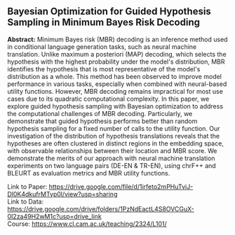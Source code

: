 ## Bayesian Optimization for Guided Hypothesis Sampling in Minimum Bayes Risk Decoding

**Abstract:** Minimum Bayes risk (MBR) decoding is an inference method used in conditional language generation tasks, such as neural machine translation. Unlike maximum a posteriori (MAP) decoding, which selects the hypothesis with the highest probability under the model's distribution, MBR identifies the hypothesis that is most representative of the model's distribution as a whole. This method has been observed to improve model performance in various tasks, especially when combined with neural-based utility functions. However, MBR decoding remains impractical for most use cases due to its quadratic computational complexity. In this paper, we explore guided hypothesis sampling with Bayesian optimization to address the computational challenges of MBR decoding. Particularly, we demonstrate that guided hypothesis performs better than random hypothesis sampling for a fixed number of calls to the utility function. Our investigation of the distribution of hypothesis translations reveals that the hypotheses are often clustered in distinct regions in the embedding space, with observable relationships between their location and MBR score. We demonstrate the merits of our approach with neural machine translation experiments on two language pairs (DE-EN \& TR-EN), using chrF++ and BLEURT as evaluation metrics and MBR utility functions.

Link to Paper: https://drive.google.com/file/d/1irfeto2mPHuTviJ-Dl0K4dkufrMTyp0l/view?usp=sharing <br>
Link to Data: https://drive.google.com/drive/folders/1PzNdEactL4S8OVCGuX-0I2za49H2wM1c?usp=drive_link  <br>
Course: https://www.cl.cam.ac.uk/teaching/2324/L101/
